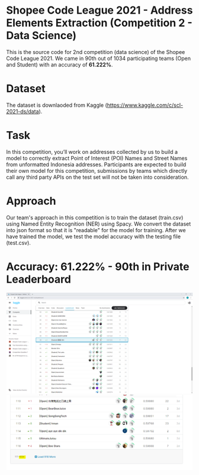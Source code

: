 # Shopee Code League 2021 - Address Elements Extraction (Competition 2 - Data Science)
This is the source code for 2nd competition (data science) of the Shopee Code League 2021. We came in 90th out of 1034 participating teams (Open and Student) with an accuracy of **61.222%**.

# Dataset
The dataset is downlaoded from Kaggle (https://www.kaggle.com/c/scl-2021-ds/data).

# Task
In this competition, you’ll work on addresses collected by us to build a model to correctly extract
Point of Interest (POI) Names and Street Names from unformatted Indonesia addresses.
Participants are expected to build their own model for this competition, submissions by teams
which directly call any third party APIs on the test set will not be taken into consideration.

# Approach
Our team's approach in this competition is to train the dataset (train.csv) using Named Entity Recognition (NER) using Spacy. We convert the dataset into json format so that it is "readable" for the model for training. After we have trained the model, we test the model accuracy with the testing file (test.csv).

# Accuracy: 61.222% - 90th in Private Leaderboard
![Image of Private Leaderboard](https://github.com/victorjongsoon/shopee-code-league-2021-address-elements-extraction/blob/main/images/private-leaderboard.PNG)
![Image of Participating Teams in Private Leaderboard](https://github.com/victorjongsoon/shopee-code-league-2021-address-elements-extraction/blob/main/images/private-leaderboard-total.PNG)
